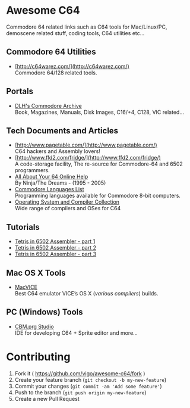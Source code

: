 # Awesome C64

Commodore 64 related links such as C64 tools for Mac/Linux/PC,
demoscene related stuff, coding tools, C64 utilities etc...


## Commodore 64 Utilities

* [http://c64warez.com/](http://c64warez.com/)  
Commodore 64/128 related tools.


## Portals

* [DLH's Commodore Archive](http://www.bombjack.org/commodore/)  
Book, Magazines, Manuals, Disk Images, C16/+4, C128, VIC related...


## Tech Documents and Articles

* [http://www.pagetable.com/](http://www.pagetable.com/)  
C64 hackers and Assembly lovers!
* [http://www.ffd2.com/fridge/](http://www.ffd2.com/fridge/)  
A code-storage facility, The re-source for Commodore-64 and 6502 programmers.
* [All About Your 64 Online Help](http://unusedino.de/ec64/technical/aay/c64/index.htm)  
By Ninja/The Dreams - (1995 - 2005)
* [Commodore Languages List](http://www.npsnet.com/danf/cbm/languages.html)  
Programming languages available for Commodore 8-bit computers.
* [Operating System and Compiler Collection](http://www.lyonlabs.org/commodore/onrequest/collections.html)  
Wide range of compilers and OSes for C64


## Tutorials

* [Tetris in 6502 Assembler - part 1](http://devdef.blogspot.com.tr/2015/02/tetris-in-6502-assembler-part-1.html)
* [Tetris in 6502 Assembler - part 2](http://devdef.blogspot.com.tr/2015/02/tetris-in-6502-assembler-part-2.html)
* [Tetris in 6502 Assembler - part 3](http://devdef.blogspot.com.tr/2015/02/tetris-in-6502-assembler-part-3.html)


## Mac OS X Tools

* [MacVICE](http://lallafa.de/blog/c64-projects/macvice/)  
Best C64 emulator VICE’s OS X (*various compilers*) builds.


## PC (Windows) Tools

* [CBM.prg Studio](http://www.ajordison.co.uk/screenshots.html)  
IDE for developing C64 + Sprite editor and more...


# Contributing

1. Fork it ( https://github.com/vigo/awesome-c64/fork )
2. Create your feature branch (`git checkout -b my-new-feature`)
3. Commit your changes (`git commit -am 'Add some feature'`)
4. Push to the branch (`git push origin my-new-feature`)
5. Create a new Pull Request
